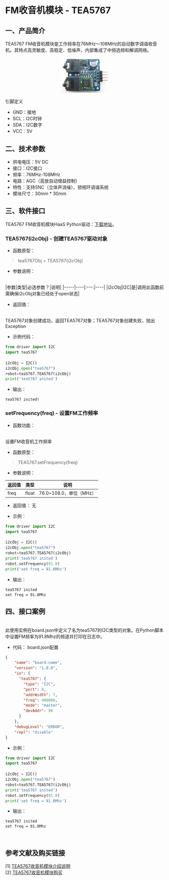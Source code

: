 # FM收音机模块 - TEA5767

## 一、产品简介
TEA5767 FM收音机模块是工作频率在76MHz～108MHz的自动数字调谐收音机。其特点高灵敏度、高稳定、低噪声，内部集成了中频选频和解调网络。

<div align="center">
<img src=./../../docs/images/tea5767-front.png  width=30%/>
</div>

引脚定义
* GND：接地<br>
* SCL：I2C时钟<br>
* SDA：I2C数字<br>
* VCC：5V<br>

## 二、技术参数
* 供电电压：5V DC<br>
* 接口：I2C接口<br>
* 频率：76MHz-108MHz<br>
* 电路：AGC（高放自动增益控制）<br>
* 特性：支持SNC（立体声消噪）、锁相环调谐系统 <br>
* 模块尺寸：30mm * 30mm<br>

## 三、软件接口

TEA5767 FM收音机模块HaaS Python驱动：[下载地址](https://github.com/alibaba/AliOS-Things/tree/master/haas_lib_bundles/python/libraries/tea5767)。

### TEA5767(i2cObj) - 创建TEA5767驱动对象
* 函数原型：
> tea5767Obj = TEA5767(i2cObj)

* 参数说明：
<br>
|参数|类型|必选参数？|说明|
|-----|----|:---:|----|
|i2cObj|I2C|是|调用此函数前需确保i2cObj对象已经处于open状态|

* 返回值：
<br>
TEA5767对象创建成功，返回TEA5767对象；TEA5767对象创建失败，抛出Exception

* 示例代码：

```python
from driver import I2C
import tea5767

i2cObj = I2C()
i2cObj.open("tea5767")
robot=tea5767.TEA5767(i2cObj)
print('tea5767 inited')
```

* 输出：
```log
tea5767 inited!
```

### setFrequency(freq) - 设置FM工作频率

* 函数功能：
<br>
设置FM收音机工作频率

* 函数原型：
> TEA5767.setFrequency(freq)

* 参数说明：

|返回值|类型|说明|
|-----|----|----|
|freq|float|76.0~108.0，单位（MHz）|

* 返回值：
无

* 示例：

```python
from driver import I2C
import tea5767

i2cObj = I2C()
i2cObj.open("tea5767")
robot=tea5767.TEA5767(i2cObj)
print('tea5767 inited')
robot.setFrequency(91.8)
print('set freq = 91.8Mhz')
```

* 输出：
```log
tea5767 inited
set freq = 91.8Mhz
```

## 四、接口案例
<br>
此使用实例在board.json中定义了名为tea5767的I2C类型的对象。在Python脚本中设置FM频率为91.8Mhz的频道并打印在日志中。

* 代码：
board.json配置
```json
{
    "name": "board-name",
    "version": "1.0.0",
    "io": {
      "tea5767": {
        "type": "I2C",
        "port": 0,
        "addrWidth": 7,
        "freq": 400000,
        "mode": "master",
        "devAddr": 96
      }
    },
    "debugLevel": "ERROR",
    "repl": "disable"
}
```

* 示例：
```python
from driver import I2C
import tea5767

i2cObj = I2C()
i2cObj.open("tea5767")
robot=tea5767.TEA5767(i2cObj)
print('tea5767 inited')
robot.setFrequency(91.8)
print('set freq = 91.8Mhz')
```

* 输出：
```log
tea5767 inited
set freq = 91.8Mhz
```

<br>

 ## 参考文献及购买链接
[1] [TEA5767收音机模块介绍说明](https://www.mwrf.net/tech/communications/2013/12576.html)<br>
[2] [TEA5767收音机模块购买](https://item.taobao.com/item.htm?spm=a230r.1.14.16.6eda2f4bsR3IjR&id=542111885602&ns=1&abbucket=8#detail)

